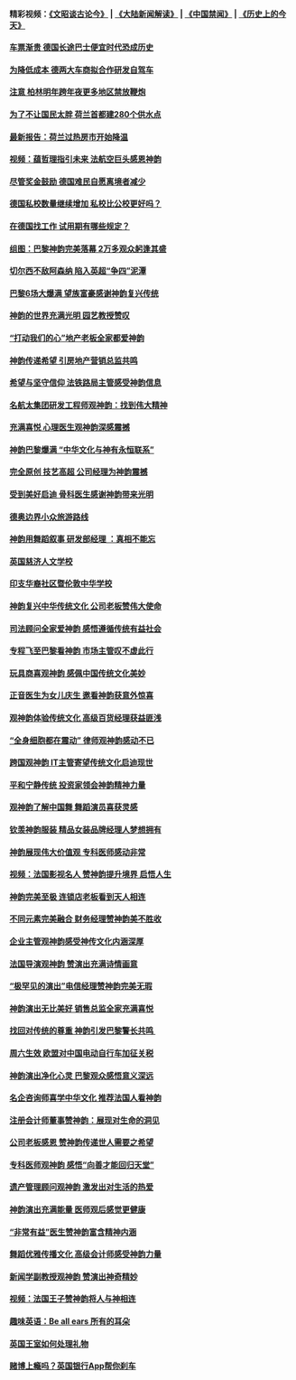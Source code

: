 #### 精彩视频：[《文昭谈古论今》](https://github.com/gfw-breaker/wenzhao/blob/master/README.md?t=01240630) | [《大陆新闻解读》](https://github.com/gfw-breaker/ntdtv-comedy/blob/master/README.md?t=01240630) | [《中国禁闻》](https://github.com/gfw-breaker/ntdtv-news/blob/master/README.md?t=01240630) | [《历史上的今天》](https://github.com/gfw-breaker/today-in-history/blob/master/README.md?t=01240630) 

#### [车票渐贵 德国长途巴士便宜时代恐成历史](../pages/nsc974/n10996183.md?t=01240630) 

#### [为降低成本 德两大车商拟合作研发自驾车](../pages/nsc974/n10996237.md?t=01240630) 

#### [注意 柏林明年跨年夜更多地区禁放鞭炮](../pages/nsc974/n10996257.md?t=01240630) 

#### [为了不让国民太胖 荷兰首都建280个供水点](../pages/nsc974/n10996114.md?t=01240630) 

#### [最新报告：荷兰过热房市开始降温](../pages/nsc974/n10996082.md?t=01240630) 

#### [视频：蕴哲理指引未来 法航空巨头感恩神韵](../pages/nsc974/n10992381.md?t=01240630) 

#### [尽管奖金鼓励 德国难民自愿离境者减少](../pages/nsc974/n10994148.md?t=01240630) 

#### [德国私校数量继续增加 私校比公校更好吗？](../pages/nsc974/n10994125.md?t=01240630) 

#### [在德国找工作 试用期有哪些规定？](../pages/nsc974/n10993992.md?t=01240630) 

#### [组图：巴黎神韵完美落幕 2万多观众躬逢其盛](../pages/nsc974/n10991478.md?t=01240630) 

#### [切尔西不敌阿森纳 陷入英超“争四”泥潭](../pages/nsc974/n10990981.md?t=01240630) 

#### [巴黎6场大爆满 望族富豪感谢神韵复兴传统](../pages/nsc974/n10990485.md?t=01240630) 

#### [神韵的世界充满光明  园艺教授赞叹](../pages/nsc974/n10990393.md?t=01240630) 

#### [“打动我们的心”地产老板全家都爱神韵](../pages/nsc974/n10990224.md?t=01240630) 

#### [神韵传递希望 引房地产营销总监共鸣](../pages/nsc974/n10990026.md?t=01240630) 

#### [希望与坚守信仰 法铁路局主管感受神韵信息](../pages/nsc974/n10990061.md?t=01240630) 

#### [名航太集团研发工程师观神韵：找到伟大精神](../pages/nsc974/n10989922.md?t=01240630) 

#### [充满喜悦 心理医生观神韵深感震撼](../pages/nsc974/n10990031.md?t=01240630) 

#### [神韵巴黎爆满 “中华文化与神有永恒联系”](../pages/nsc974/n10989837.md?t=01240630) 

#### [完全原创 技艺高超 公司经理为神韵震撼](../pages/nsc974/n10989954.md?t=01240630) 

#### [受到美好启迪 骨科医生感谢神韵带来光明](../pages/nsc974/n10989946.md?t=01240630) 

#### [德奥边界小众旅游路线](../pages/nsc974/n10989938.md?t=01240630) 

#### [神韵用舞蹈叙事 研发部经理 ：真相不能忘](../pages/nsc974/n10992129.md?t=01240630) 

#### [英国慈济人文学校](../pages/nsc974/n10989797.md?t=01240630) 

#### [印支华裔社区暨伦敦中华学校](../pages/nsc974/n10989792.md?t=01240630) 

#### [神韵复兴中华传统文化 公司老板赞伟大使命](../pages/nsc974/n10989243.md?t=01240630) 

#### [司法顾问全家爱神韵 感悟遵循传统有益社会](../pages/nsc974/n10989065.md?t=01240630) 

#### [专程飞至巴黎看神韵 市场主管叹不虚此行](../pages/nsc974/n10989012.md?t=01240630) 

#### [玩具商喜观神韵 感佩中国传统文化美妙](../pages/nsc974/n10988833.md?t=01240630) 

#### [正音医生为女儿庆生 邀看神韵获意外惊喜](../pages/nsc974/n10988789.md?t=01240630) 

#### [观神韵体验传统文化 高级百货经理获益匪浅](../pages/nsc974/n10988712.md?t=01240630) 

#### [“全身细胞都在震动” 律师观神韵感动不已](../pages/nsc974/n10988620.md?t=01240630) 

#### [跨国观神韵 IT主管寄望传统文化启迪现世](../pages/nsc974/n10988586.md?t=01240630) 

#### [平和宁静传统 投资家领会神韵精神力量](../pages/nsc974/n10988579.md?t=01240630) 

#### [观神韵了解中国舞 舞蹈演员喜获灵感](../pages/nsc974/n10988424.md?t=01240630) 

#### [钦羡神韵服装 精品女装品牌经理人梦想拥有](../pages/nsc974/n10988351.md?t=01240630) 

#### [神韵展现伟大价值观 专科医师感动非常](../pages/nsc974/n10988364.md?t=01240630) 

#### [视频：法国影视名人 赞神韵提升境界 启悟人生](../pages/nsc974/n10988310.md?t=01240630) 

#### [神韵完美至极 连锁店老板看到天人相连](../pages/nsc974/n10988295.md?t=01240630) 

#### [不同元素完美融合 财务经理赞神韵美不胜收](../pages/nsc974/n10988276.md?t=01240630) 

#### [企业主管观神韵感受神传文化内涵深厚](../pages/nsc974/n10988231.md?t=01240630) 

#### [法国导演观神韵 赞演出充满诗情画意](../pages/nsc974/n10987958.md?t=01240630) 

#### [“极罕见的演出”电信经理赞神韵完美无瑕](../pages/nsc974/n10988124.md?t=01240630) 

#### [神韵演出无比美好 销售总监全家充满喜悦](../pages/nsc974/n10988115.md?t=01240630) 

#### [找回对传统的尊重 神韵引发巴黎警长共鸣 ](../pages/nsc974/n10987940.md?t=01240630) 

#### [周六生效 欧盟对中国电动自行车加征关税](../pages/nsc974/n10987637.md?t=01240630) 

#### [神韵演出净化心灵 巴黎观众感悟意义深远](../pages/nsc974/n10987067.md?t=01240630) 

#### [名企咨询师喜学中华文化 推荐法国人看神韵](../pages/nsc974/n10987002.md?t=01240630) 

#### [注册会计师董事赞神韵：展现对生命的洞见](../pages/nsc974/n10986927.md?t=01240630) 

#### [公司老板感恩 赞神韵传递世人需要之希望](../pages/nsc974/n10986858.md?t=01240630) 

#### [专科医师观神韵 感悟“向善才能回归天堂”](../pages/nsc974/n10986837.md?t=01240630) 

#### [遗产管理顾问观神韵 激发出对生活的热爱](../pages/nsc974/n10986911.md?t=01240630) 

#### [神韵演出充满能量 医师观后感觉更健康](../pages/nsc974/n10986822.md?t=01240630) 

#### [“非常有益”医生赞神韵富含精神内涵](../pages/nsc974/n10986718.md?t=01240630) 

#### [舞蹈优雅传播文化 高级会计师感受神韵力量](../pages/nsc974/n10986710.md?t=01240630) 

#### [新闻学副教授观神韵 赞演出神奇精妙](../pages/nsc974/n10986613.md?t=01240630) 

#### [视频：法国王子赞神韵将人与神相连](../pages/nsc974/n10986413.md?t=01240630) 

#### [趣味英语：Be all ears 所有的耳朵](../pages/nsc974/n10985161.md?t=01240630) 

#### [英国王室如何处理礼物](../pages/nsc974/n10985131.md?t=01240630) 

#### [赌博上瘾吗？英国银行App帮你刹车](../pages/nsc974/n10985121.md?t=01240630) 

